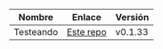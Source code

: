 | Nombre | Enlace | Versión |
|--------|--------|---------|
| Testeando | [Este repo](https://github.com/JJ/IV-20-21) | v0.1.33 |
